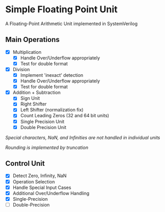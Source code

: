 # Simple Floating Point Unit

A Floating-Point Arithmetic Unit implemented in SystemVerilog

## Main Operations
- [x] Multiplication
    - [x] Handle Over/Underflow appropriately
    - [x] Test for double format
- [x] Division
    - [x] Implement 'inexact' detection
    - [x] Handle Over/Underflow appropriately
    - [x] Test for double format
- [x] Addition + Subtraction
    - [x] Sign Unit
    - [x] Right Shifter
    - [x] Left Shifter (normalization fix)
    - [x] Count Leading Zeros (32 and 64 bit units)
    - [x] Single Precision Unit
    - [x] Double Precision Unit

*Special characters, NaN, and Infinities are not handled in individual units*

*Rounding is implemented by truncation*

## Control Unit
- [x] Detect Zero, Infinity, NaN
- [x] Operation Selection
- [x] Handle Special Input Cases
- [x] Additional Over/Underflow Handling
- [x] Single-Precision
- [ ] Double-Precision
